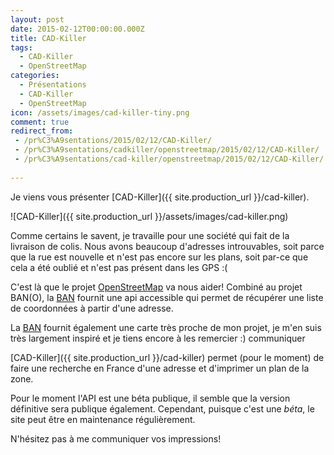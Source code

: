 ```yaml
---
layout: post
date: 2015-02-12T00:00:00.000Z
title: CAD-Killer
tags:
  - CAD-Killer
  - OpenStreetMap
categories:
  - Présentations
  - CAD-Killer
  - OpenStreetMap
icon: /assets/images/cad-killer-tiny.png
comment: true
redirect_from:
 - /pr%C3%A9sentations/2015/02/12/CAD-Killer/
 - /pr%C3%A9sentations/cadkiller/openstreetmap/2015/02/12/CAD-Killer/
 - /pr%C3%A9sentations/cad-killer/openstreetmap/2015/02/12/CAD-Killer/
 
---
```


Je viens vous présenter [CAD-Killer]({{ site.production_url }}/cad-killer).

![CAD-Killer]({{ site.production_url }}/assets/images/cad-killer.png)

Comme certains le savent, je travaille pour une société qui fait de la livraison de colis.
Nous avons beaucoup d'adresses introuvables, soit parce que la rue est nouvelle et n'est pas encore sur les plans,
soit par-ce que cela a été oublié et n'est pas présent dans les GPS :(

<!--more-->

C'est là que le projet [OpenStreetMap](http://www.openstreetmap.com) va nous aider!
Combiné au projet BAN(O), la [BAN](http://adresse.data.gouv.fr) fournit une api
accessible qui permet de récupérer une liste de coordonnées à partir d'une adresse.

La [BAN](http://adresse.data.gouv.fr) fournit également une carte très proche de mon projet,
je m'en suis très largement inspiré et je tiens encore à les remercier :)
communiquer

[CAD-Killer]({{ site.production_url }}/cad-killer) permet (pour le moment) de faire une recherche
en France d'une adresse et d'imprimer un plan de la zone.

Pour le moment l'API est une béta publique, il semble que la version définitive sera
publique également.
Cependant, puisque c'est une *béta*, le site peut être en maintenance régulièrement.

N'hésitez pas à me communiquer vos impressions!
